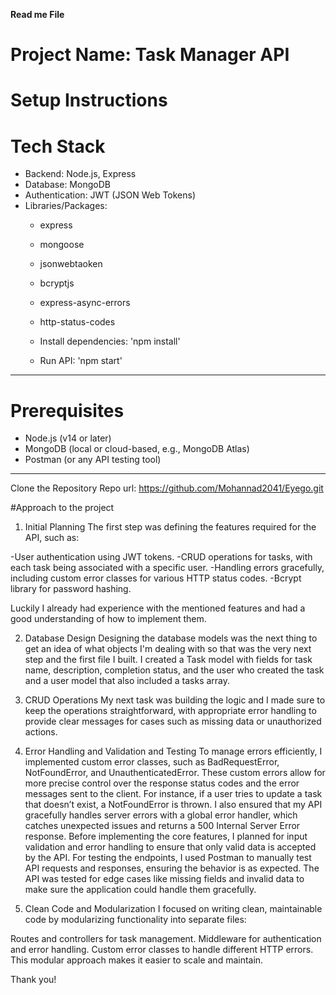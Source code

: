 **Read me File**
# Project Name: Task Manager API

# Setup Instructions

# Tech Stack
- Backend: Node.js, Express
- Database: MongoDB
- Authentication: JWT (JSON Web Tokens)
- Libraries/Packages: 
  - express
  - mongoose
  - jsonwebtaoken
  - bcryptjs
  - express-async-errors
  - http-status-codes

  - Install dependencies: 'npm install'
  - Run API: 'npm start'


---
# Prerequisites
- Node.js (v14 or later)
- MongoDB (local or cloud-based, e.g., MongoDB Atlas)
- Postman (or any API testing tool)

---


Clone the Repository
Repo url: https://github.com/Mohannad2041/Eyego.git

#Approach to the project


1. Initial Planning
The first step was defining the features required for the API, such as:

-User authentication using JWT tokens.
-CRUD operations for tasks, with each task being associated with a specific user.
-Handling errors gracefully, including custom error classes for various HTTP status codes.
-Bcrypt library for password hashing.

Luckily I already had experience with the mentioned features and had a good understanding of how to implement them.

2. Database Design
Designing the database models was the next thing to get an idea of what objects I'm dealing with so that was the very next step and the first file I built. I created a Task model with fields for task name, description, completion status, and the user who created the task and a user model that also included a tasks array.

3. CRUD Operations
My next task was building the logic and I made sure to keep the operations straightforward, with appropriate error handling to provide clear messages for cases such as missing data or unauthorized actions.

4. Error Handling and Validation and Testing
To manage errors efficiently, I implemented custom error classes, such as BadRequestError, NotFoundError, and UnauthenticatedError. These custom errors allow for more precise control over the response status codes and the error messages sent to the client. For instance, if a user tries to update a task that doesn’t exist, a NotFoundError is thrown.
I also ensured that my API gracefully handles server errors with a global error handler, which catches unexpected issues and returns a 500 Internal Server Error response.
Before implementing the core features, I planned for input validation and error handling to ensure that only valid data is accepted by the API. 
For testing the endpoints, I used Postman to manually test API requests and responses, ensuring the behavior is as expected. The API was tested for edge cases like missing fields and invalid data to make sure the application could handle them gracefully.

5. Clean Code and Modularization
I focused on writing clean, maintainable code by modularizing functionality into separate files:

Routes and controllers for task management.
Middleware for authentication and error handling.
Custom error classes to handle different HTTP errors.
This modular approach makes it easier to scale and maintain.

Thank you!

